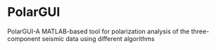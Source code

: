 # PolarGUI
PolarGUI-A MATLAB-based tool for polarization analysis of the three-component seismic data using different algorithms
